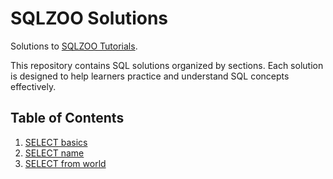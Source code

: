 # SQLZOO Solutions

Solutions to [SQLZOO Tutorials](https://www.sqlzoo.net/ ).

This repository contains SQL solutions organized by sections. Each solution is designed to help learners practice and understand SQL concepts effectively.

## Table of Contents
1. [SELECT basics](Solutions.sql)
2. [SELECT name](Solutions.sql)
3. [SELECT from world](Solutions.sql)

